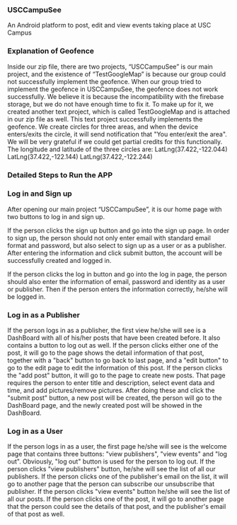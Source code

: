 ### USCCampuSee
  An Android platform to post, edit and view events taking place at USC Campus

### Explanation of Geofence
  Inside our zip file, there are two projects, “USCCampuSee” is our main project, and the existence of “TestGoogleMap” is because our group could not successfully implement the geofence. 
  When our group tried to implement the geofence in USCCampuSee, the geofence does not work successfully. We believe it is because the incompatibility with the firebase storage, but we do not have enough time to fix it. To make up for it, we created another text project, which is called TestGoogleMap and is attached in our zip file as well. This text project successfully implements the geofence. We create circles for three areas, and when the device enters/exits the circle, it will send notification that "You enter/exit the area". We will be very grateful if we could get partial credits for this functionally.
  The longitude and latitude of the three circles are:
          LatLng(37.422,-122.044)
          LatLng(37.422,-122.144)
          LatLng(37.422,-122.244)

### Detailed Steps to Run the APP
  ### Log in and Sign up
  After opening our main project “USCCampuSee”, it is our home page with two buttons to log in and sign up. 
  
  If the person clicks the sign up button and go into the sign up page. In order to sign up, the person should not only enter email with standard email format and password, but also select to sign up as a user or as a publisher. After entering the information and click submit button, the account will be successfully created and logged in.
  
  If the person clicks the log in button and go into the log in page, the person should also enter the information of email, password and identity as a user or publisher. Then if the person enters the information correctly, he/she will be logged in.
  
  ### Log in as a Publisher
  If the person logs in as a publisher, the first view he/she will see is a DashBoard with all of his/her posts that have been created before. It also contains a button to log out as well. 
  If the person clicks either one of the post, it will go to the page shows the detail information of that post, together with a "back" button to go back to last page, and a "edit button" to go to the edit page to edit the information of this post.
  If the person clicks the "add post" button, it will go to the page to create new posts. That page requires the person to enter title and description, select event data and time, and add pictures/remove pictures. After doing these and click the "submit post" button, a new post will be created, the person will go to the DashBoard page, and the newly created post will be  showed in the DashBoard.
  
  ### Log in as a User
 If the person logs in as a user, the first page he/she will see is the welcome page that contains three buttons: "view publishers", "view events" and "log out". Obviously, "log out" button is used for the person to log out.
 If the person clicks "view publishers" button, he/she will see the list of all our publishers. If the person clicks one of the publisher's email on the list, it will go to another page that the person can subscribe our unsubscribe that publisher.
 If the person clicks "view events" button he/she will see the list of all our posts. If the person clicks one of the post, it will go to another page that the person could see the details of that post, and the publisher's email of that post as well.
